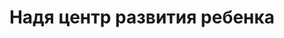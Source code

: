 ---
title: Надя центр развития ребенка
address: 'г. Запорожье, ул. Карпенко-Карого, 27-А'
phone:
  - (0612) 68-78-08
url: ''
about: ''
searchTitle: 'Надя центр развития ребенка, г. Запорожье, ул. КарпенкоКарого, 27А'
tags:
  - Театральные студии для детей
geometry:
  location:
    lat: 47.834755
    lng: 35.22126600000001
  viewport:
    northeast:
      lat: 47.8363214302915
      lng: 35.2230137802915
    southwest:
      lat: 47.8336234697085
      lng: 35.2203158197085
place_id: ChIJVWeqAbxd3EARiu_AEqcA38Y

---